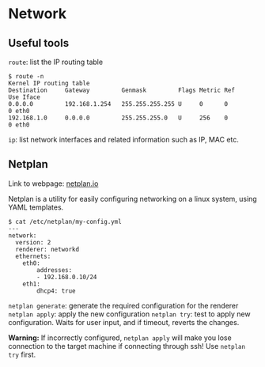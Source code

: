 # Network

## Useful tools

`route`: list the IP routing table

```shell
$ route -n
Kernel IP routing table
Destination     Gateway         Genmask         Flags Metric Ref     Use Iface
0.0.0.0         192.168.1.254   255.255.255.255 U     0      0        0 eth0
192.168.1.0     0.0.0.0         255.255.255.0   U     256    0        0 eth0
```

`ip`: list network interfaces and related information such as IP, MAC etc.

## Netplan

Link to webpage: [netplan.io](https://netplan.io)

Netplan is a utility for easily configuring networking on a linux system, using YAML templates.

```shell
$ cat /etc/netplan/my-config.yml
---
network:
  version: 2
  renderer: networkd
  ethernets:
    eth0:
        addresses:
        - 192.168.0.10/24
    eth1:
        dhcp4: true
```

`netplan generate`: generate the required configuration for the renderer
`netplan apply`: apply the new configuration
`netplan try`: test to apply new configuration. Waits for user input, and if timeout, reverts the changes.

**Warning:** If incorrectly configured, `netplan apply` will make you lose connection to the target machine if connecting through ssh! Use `netplan try` first.
